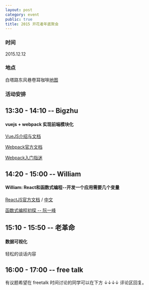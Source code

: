 ```yaml
---
layout: post
category: event
public: true
title: 2015 开花者年底聚会
---
```


### 时间

2015.12.12

### 地点

白塔路东风巷卷耳咖啡[地图](http://j.map.baidu.com/bRAr7)

### 活动安排

## 13:30 - 14:10 -- Bigzhu

#### vuejs + webpack 实现前端模块化

[VueJS介绍与文档](http://cn.vuejs.org/)

[Webpack官方文档](https://webpack.github.io/docs/)

[Webpack入门指迷](http://segmentfault.com/a/1190000002551952)

## 14:20 - 15:00 -- William

#### William: React和函数式编程--开发一个应用需要几个变量

[ReactJS官方文档](https://facebook.github.io/react/docs/getting-started.html)
/ [中文](http://reactjs.cn/react/docs/getting-started.html)

[函数式编程初探 -- 阮一峰](http://www.ruanyifeng.com/blog/2012/04/functional_programming.html)

## 15:10 - 15:50 -- 老革命

#### 数据可视化

轻松的谈话内容

## 16:00 - 17:00 -- free talk

有议题希望在 freetalk 时间讨论的同学可以在下方 ↓↓↓↓ 评论区回复。
